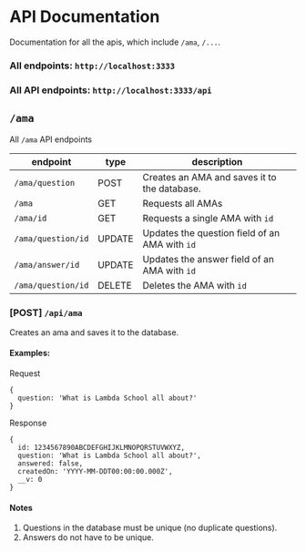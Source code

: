 # API Documentation

Documentation for all the apis, which include `/ama`, `/...`.

### All endpoints: `http://localhost:3333`

### All API endpoints: `http://localhost:3333/api`

## `/ama`

All `/ama` API endpoints

| endpoint           | type   | description                                    |
| ------------------ | ------ | ---------------------------------------------- |
| `/ama/question`    | POST   | Creates an AMA and saves it to the database.   |
| `/ama`             | GET    | Requests all AMAs                              |
| `/ama/id`          | GET    | Requests a single AMA with `id`                |
| `/ama/question/id` | UPDATE | Updates the question field of an AMA with `id` |
| `/ama/answer/id`   | UPDATE | Updates the answer field of an AMA with `id`   |
| `/ama/question/id` | DELETE | Deletes the AMA with `id`                      |

### [POST] `/api/ama`

Creates an ama and saves it to the database.

#### Examples:

Request

```
{
  question: 'What is Lambda School all about?'
}
```

Response

```
{
  id: 1234567890ABCDEFGHIJKLMNOPQRSTUVWXYZ,
  question: 'What is Lambda School all about?',
  answered: false,
  createdOn: 'YYYY-MM-DDT00:00:00.000Z',
  __v: 0
}
```

#### Notes

1. Questions in the database must be unique (no duplicate questions).
1. Answers do not have to be unique.
